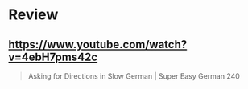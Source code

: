 # Review

## https://www.youtube.com/watch?v=4ebH7pms42c

> Asking for Directions in Slow German | Super Easy German 240 
